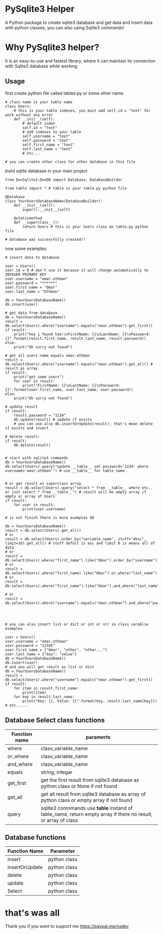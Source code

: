 # PySqlite3 Helper
A Python package to create sqlite3 database and get data and insert data with python classes, you can also using Sqlite3 commands!


# Why PySqlite3 helper?
It is an easy-to-use and fastest library, where it can maintain its connection with Sqlite3 database while working

## Usage

first create python file called tables.py or some other name

```
# class name is your table name
class Users:
	# this is your table indexes, you must add self.id = "text" for work without any error
	def __init__(self):
		# default index
		self.id = "text"
		# add indexes to your table
		self.username = "text"
		self.password = "text"
		self.first_name = "text"
		self.last_name = "text"
		# etc...

# you can create other class for other database in this file

```

build sqlite database in your main project

```
from DevSqlite3.DevDB import Database, DatabaseBuilder

from table import * # table is your table.py python file 

@Database
class YourUsersDatabaseName(DatabaseBuilder):
	def __init__(self):
		super().__init__(self)
	
	@staticmethod
	def __superclass__():
		return Users # this is your Users class on table.py python file

# database was successfully created!!

```

now some examples:

```
# insert data to database

user = Users()
user.id = 0 # don't use it because it will change automatically to INTEGER PRIMARY KEY
user.username = "omar.othman"
user.password = "******"
user.first_name = "Omar"
user.last_name = "Othman"

db = YourUsersDatabaseName()
db.insert(user)

# get data from database
db = YourUsersDatabaseName()
result = db.select(Users).where("username").equals("omar.othman").get_first()
if result:
	print("hey i found him:\nFirstName: {}\nLastName: {}\nPassword: {}".format(result.first_name, result.last_name, result.password))
else:
	print("Oh sorry not found")

# get all users name equals omar.othman
result = db.select(Users).where("username").equals("omar.othman").get_all() # result as array
if result:
	print("got some users")
	for user in result:
		print("FirstName: {}\nLastName: {}\nPassword: {}".format(user.first_name, user.last_name, user.password))
else:
	print("Oh sorry not found")
	
# update result
if result:
	result.password = "1234"
	db.update(result) # update if exists
	# you can use also db.insertOrUpdate(result), that's mean delete if exists and insert

# delete result:
if result:
	db.delete(result)


# start with sqlite3 commands
db = YourUsersDatabaseName()
db.select(Users).query("update __table__ set password='1234' where username='omar.othman'") # use __table__ for table name


# or get result as superclass array
result = db.select(Users).query("select * from __table__ where etc.. or just select * from __table__") # result will be empty array if empty or array of Users
if result:
	for user in result:
		print(user.username)

# is not finish there is more examples XD

db = YourUsersDatabaseName()
result = db.select(Users).get_all()
# or
result = db.select(Users).order_by("variable_name", stuff="desc", limit=10).get_all() # stuff defult is asc and limit 0 is means all of data
# or
result = db.select(Users).where("first_name").like("Omar").order_by("username").get_all()
# or
result = db.select(Users).where("first_name).like("Omar").or_where("last_name").like("Othman").get_all()
# or
result = db.select(Users).where("first_name").like("Omar").and_where("last_name").like("Othman").get_all()

# or
result = db.select(Users).where("username").equals("omar.othman").and_where("password").equals("123").get_first()




# you can also insert list or dict or int or str in class varablie examples

user = Users()
user.username = "omar.othman"
user.password = "12345"
user.first_name = ["Omar", "other", "other..."]
user.last_name = {"key": "value"}
db = YourUsersDatabaseName()
db.insert(user)
# and you will got result as list or dict
db = YourUsersDatabaseName()
result = db.select(Users).where("username").equals("omar.othman").get_first()
if result:
	for item in result.first_name:
		print(item)
	for key in result.last_name:
		print("Key: {}, Value: {}".format(key, result.last_name[key]))
# etc......

```

## Database Select class functions

Function name | paramerts
------------ | -------------
where | class_variable_name
or_where | class_variable_name
and_where | class_variable_name
equals | string, integar
get_first | get the first result from sqlite3 database as python class or None if not found
get_all | get all result from sqlite3 database as array of python class or empty array if not found
query | sqlite3 comnmands use __table__ instand of table_name, return empty array if there no result, or array of class

## Database functions

Function Name | Parameter
------------ | -------------
insert | python class
insertOrUpdate | python class
delete | python class
update | python class
Select | python class


# that's was all

Thank you if you want to support me https://paypal.me/nxdev 






		